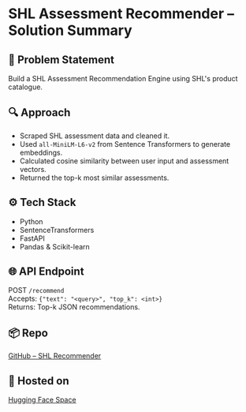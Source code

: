# SHL Assessment Recommender – Solution Summary

## 🧩 Problem Statement
Build a SHL Assessment Recommendation Engine using SHL's product catalogue.

## 🔍 Approach
- Scraped SHL assessment data and cleaned it.
- Used `all-MiniLM-L6-v2` from Sentence Transformers to generate embeddings.
- Calculated cosine similarity between user input and assessment vectors.
- Returned the top-k most similar assessments.

## ⚙️ Tech Stack
- Python
- SentenceTransformers
- FastAPI
- Pandas & Scikit-learn

## 🌐 API Endpoint
POST `/recommend`  
Accepts: `{"text": "<query>", "top_k": <int>}`  
Returns: Top-k JSON recommendations.

## 📦 Repo
[GitHub – SHL Recommender](https://github.com/udayanand22/shl-assessment-recommender)

## 🚀 Hosted on
[Hugging Face Space](https://huggingface.co/spaces/udayanand/shlrecommendation)
